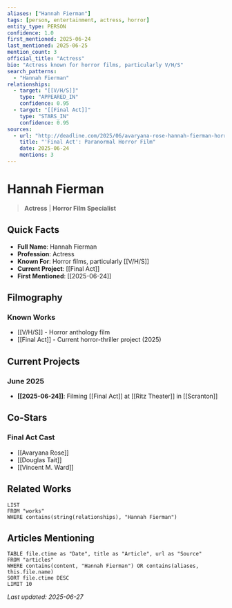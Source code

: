```yaml
---
aliases: ["Hannah Fierman"]
tags: [person, entertainment, actress, horror]
entity_type: PERSON
confidence: 1.0
first_mentioned: 2025-06-24
last_mentioned: 2025-06-25
mention_count: 3
official_title: "Actress"
bio: "Actress known for horror films, particularly V/H/S"
search_patterns:
  - "Hannah Fierman"
relationships:
  - target: "[[V/H/S]]"
    type: "APPEARED_IN"
    confidence: 0.95
  - target: "[[Final Act]]"
    type: "STARS_IN"
    confidence: 0.95
sources:
  - url: "http://deadline.com/2025/06/avaryana-rose-hannah-fierman-horror-movie-final-act-1236441042/"
    title: "'Final Act': Paranormal Horror Film"
    date: 2025-06-24
    mentions: 3
---
```


# Hannah Fierman

> **Actress** | **Horror Film Specialist**

## Quick Facts
- **Full Name**: Hannah Fierman
- **Profession**: Actress
- **Known For**: Horror films, particularly [[V/H/S]]
- **Current Project**: [[Final Act]]
- **First Mentioned**: [[2025-06-24]]

## Filmography

### Known Works
- [[V/H/S]] - Horror anthology film
- [[Final Act]] - Current horror-thriller project (2025)

## Current Projects

### June 2025
- **[[2025-06-24]]**: Filming [[Final Act]] at [[Ritz Theater]] in [[Scranton]]

## Co-Stars

### Final Act Cast
- [[Avaryana Rose]]
- [[Douglas Tait]]
- [[Vincent M. Ward]]

## Related Works

```dataview
LIST
FROM "works"
WHERE contains(string(relationships), "Hannah Fierman")
```

## Articles Mentioning

```dataview
TABLE file.ctime as "Date", title as "Article", url as "Source"
FROM "articles"
WHERE contains(content, "Hannah Fierman") OR contains(aliases, this.file.name)
SORT file.ctime DESC
LIMIT 10
```

*Last updated: 2025-06-27*